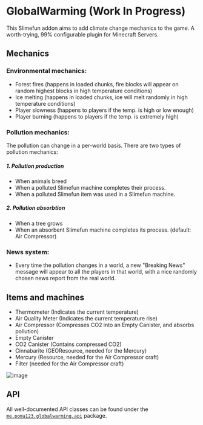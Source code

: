 # GlobalWarming (Work In Progress)

This Slimefun addon aims to add climate change mechanics to the game.
A worth-trying, 99% configurable plugin for Minecraft Servers.

## Mechanics
### Environmental mechanics:

- Forest fires (happens in loaded chunks, fire blocks will appear on random highest blocks in high temperature conditions)
- Ice melting (happens in loaded chunks, ice will melt randomly in high temperature conditions)
- Player slowness (happens to players if the temp. is high or low enough)
- Player burning (happens to players if the temp. is extremely high)

### Pollution mechanics:
The pollution can change in a per-world basis. There are two types of pollution mechanics:

##### 1. Pollution production
- When animals breed
- When a polluted Slimefun machine completes their process.
- When a polluted Slimefun item was used in a Slimefun machine.

##### 2. Pollution absorbtion
- When a tree grows
- When an absorbent Slimefun machine completes its process. (default: Air Compressor)

### News system:
- Every time the pollution changes in a world, a new "Breaking News" message will appear to all the players in that world, with a nice randomly chosen news report from the real world.

## Items and machines
- Thermometer (Indicates the current temperature)
- Air Quality Meter (Indicates the current temperature rise)
- Air Compressor (Compresses CO2 into an Empty Canister, and absorbs pollution)
- Empty Canister
- CO2 Canister (Contains compressed CO2)
- Cinnabarite (GEOResource, needed for the Mercury)
- Mercury (Resource, needed for the Air Compressor craft)
- Filter (needed for the Air Compressor craft)

![image](https://user-images.githubusercontent.com/25465545/96291379-3cb11680-0fe8-11eb-8178-4448077f7055.png)
## API
All well-documented API classes can be found under the [`me.poma123.globalwarming.api`](https://github.com/poma123/GlobalWarming/tree/master/src/main/java/me/poma123/globalwarming/api) package.
